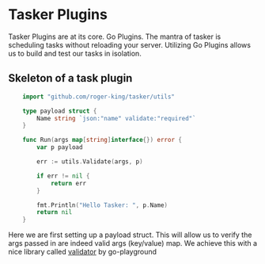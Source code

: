 # Tasker Plugins

Tasker Plugins are at its core. Go Plugins. The mantra of tasker is scheduling tasks without reloading your server. Utilizing Go Plugins allows us to build and test our tasks in isolation. 

## Skeleton of a task plugin

```go
    import "github.com/roger-king/tasker/utils"

    type payload struct {
        Name string `json:"name" validate:"required"`
    }

    func Run(args map[string]interface{}) error {
        var p payload

        err := utils.Validate(args, p)

        if err != nil {
            return err
        }

        fmt.Println("Hello Tasker: ", p.Name)
        return nil
    }
```

Here we are first setting up a payload struct. This will allow us to verify the args passed in are indeed valid args (key/value) map. We achieve this with a nice library called [validator](https://github.com/go-playground/validator) by go-playground